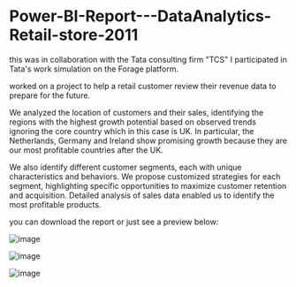 # Power-BI-Report---DataAnalytics-Retail-store-2011

this was in collaboration with the Tata consulting firm "TCS" I participated in Tata's work simulation on the Forage platform.

worked on a project to help a retail customer review their revenue data to prepare for the future.

We analyzed the location of customers and their sales, identifying the regions with the highest growth potential based on observed trends ignoring the core country which in this case is UK. In particular, the Netherlands, Germany and Ireland show promising growth because they are our most profitable countries after the UK.

We also identify different customer segments, each with unique characteristics and behaviors. We propose customized strategies for each segment, highlighting specific opportunities to maximize customer retention and acquisition. Detailed analysis of sales data enabled us to identify the most profitable products.

you can download the report or just see a preview below:


![image](https://github.com/fernando9926/Power-BI-Report---DataAnalytics-Retail-store-2011/assets/125222476/1cc6e2d3-6de6-4666-86dd-fb1a925525c7)

![image](https://github.com/fernando9926/Power-BI-Report---DataAnalytics-Retail-store-2011/assets/125222476/7b18a940-dead-4a3c-b3f4-50af603274a8)

![image](https://github.com/fernando9926/Power-BI-Report---DataAnalytics-Retail-store-2011/assets/125222476/66bef72e-5c1a-4f35-a9fd-5ffb54dca88c)


